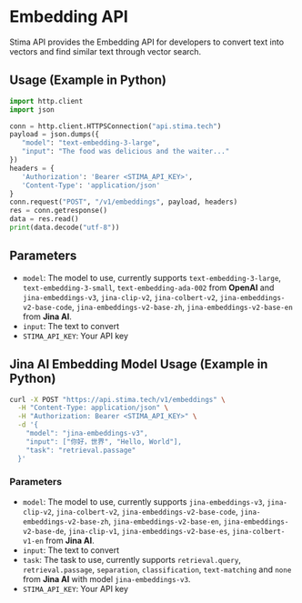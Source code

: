 # Embedding API

Stima API provides the Embedding API for developers to convert text into vectors and find similar text through vector search.

## Usage (Example in Python)

```python
import http.client
import json

conn = http.client.HTTPSConnection("api.stima.tech")
payload = json.dumps({
   "model": "text-embedding-3-large",
   "input": "The food was delicious and the waiter..."
})
headers = {
   'Authorization': 'Bearer <STIMA_API_KEY>',
   'Content-Type': 'application/json'
}
conn.request("POST", "/v1/embeddings", payload, headers)
res = conn.getresponse()
data = res.read()
print(data.decode("utf-8"))
```

## Parameters

- `model`: The model to use, currently supports `text-embedding-3-large`, `text-embedding-3-small`, `text-embedding-ada-002` from **OpenAI** and `jina-embeddings-v3`, `jina-clip-v2`, `jina-colbert-v2`, `jina-embeddings-v2-base-code`, `jina-embeddings-v2-base-zh`, `jina-embeddings-v2-base-en` from **Jina AI**.
- `input`: The text to convert
- `STIMA_API_KEY`: Your API key

## Jina AI Embedding Model Usage (Example in Python)

```bash
curl -X POST "https://api.stima.tech/v1/embeddings" \
  -H "Content-Type: application/json" \
  -H "Authorization: Bearer <STIMA_API_KEY>" \
  -d '{
    "model": "jina-embeddings-v3",
    "input": ["你好，世界", "Hello, World"],
    "task": "retrieval.passage"
  }'

```

### Parameters

- `model`: The model to use, currently supports `jina-embeddings-v3`, `jina-clip-v2`, `jina-colbert-v2`, `jina-embeddings-v2-base-code`, `jina-embeddings-v2-base-zh`, `jina-embeddings-v2-base-en`, `jina-embeddings-v2-base-de`, `jina-clip-v1`, `jina-embeddings-v2-base-es`, `jina-colbert-v1-en` from **Jina AI**.
- `input`: The text to convert
- `task`: The task to use, currently supports `retrieval.query`, `retrieval.passage`, `separation`, `classification`, `text-matching` and `none` from **Jina AI** with model `jina-embeddings-v3`.
- `STIMA_API_KEY`: Your API key
